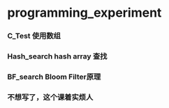 # programming_experiment
### C_Test 使用数组
### Hash_search hash array 查找
### BF_search Bloom Filter原理

### 不想写了，这个课着实烦人

